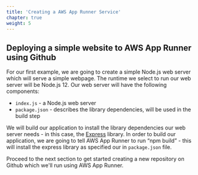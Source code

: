 ```yaml
---
title: 'Creating a AWS App Runner Service'
chapter: true
weight: 5
---
```


## Deploying a simple website to AWS App Runner using Github

For our first example, we are going to create a simple Node.js web server which will serve a simple webpage. The runtime we select to run our web server will be Node.js 12. Our web server will have the following components:

- `index.js` - a Node.js web server
- `package.json` - describes the library dependencies, will be used in the build step

We will build our application to install the library dependencies our web server needs - in this case, the [Express](http://expressjs.com/) library. In order to build our application, we are going to tell AWS App Runner to run “npm build” - this will install the express library as specified our in `package.json` file.

Proceed to the next section to get started creating a new repository on Github which we'll run using AWS App Runner.
